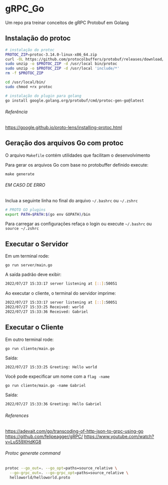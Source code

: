 # gRPC_Go

Um repo pra treinar conceitos de gRPC Protobuf em Golang

## Instalação do protoc

```sh
# instalação do protoc
PROTOC_ZIP=protoc-3.14.0-linux-x86_64.zip
curl -OL https://github.com/protocolbuffers/protobuf/releases/download/v3.14.0/$PROTOC_ZIP
sudo unzip -o $PROTOC_ZIP -d /usr/local bin/protoc
sudo unzip -o $PROTOC_ZIP -d /usr/local 'include/*'
rm -f $PROTOC_ZIP

cd /usr/local/bin/
sudo chmod +rx protoc

# instalação do plugin para golang
go install google.golang.org/protobuf/cmd/protoc-gen-go@latest
```

###### Referência

https://google.github.io/proto-lens/installing-protoc.html

## Geração dos arquivos Go com protoc

O arquivo `Makefile` contém utilidades que facilitam o desenvolvimento

Para gerar os arquivos Go com base no protobuffer definido execute:

`make generate`

###### EM CASO DE ERRO

Inclua a seguinte linha no final do arquivo `~/.bashrc` ou `~/.zshrc`

```sh
# PROTO GO plugins
export PATH=$PATH:$(go env GOPATH)/bin
```

Para carregar as configurações refaça o login ou execute `~/.bashrc` ou `source ~/.zshrc`

## Executar o Servidor

Em um terminal rode:

`go run server/main.go`

A saída padrão deve exibir:

```sh
2022/07/27 15:33:17 server listening at [::]:50051
```

Ao executar o cliente, o terminal do servidor imprime:

```sh
2022/07/27 15:33:17 server listening at [::]:50051
2022/07/27 15:33:25 Received: world
2022/07/27 15:33:36 Received: Gabriel
```

## Executar o Cliente

Em outro terminal rode:

`go run cliente/main.go`

Saída: 

```sh
2022/07/27 15:33:25 Greeting: Hello world
```

Você pode expecificar um nome com a `flag -name`

`go run cliente/main.go -name Gabriel`

Saída: 

```sh
2022/07/27 15:33:36 Greeting: Hello Gabriel
```

###### References
https://adevait.com/go/transcoding-of-http-json-to-grpc-using-go
https://github.com/felipeagger/gRPC/
https://www.youtube.com/watch?v=LuS59XHdKG8

###### Protoc generate command
```sh
protoc --go_out=. --go_opt=paths=source_relative \
  --go-grpc_out=. --go-grpc_opt=paths=source_relative \
  helloworld/helloworld.proto
```